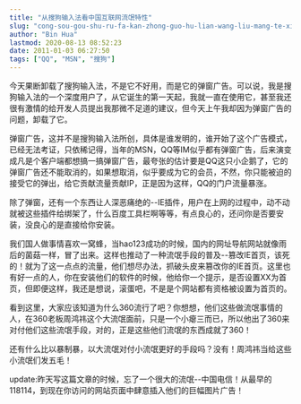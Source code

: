 ```yaml
---
title: "从搜狗输入法看中国互联网流氓特性"
slug: "cong-sou-gou-shu-ru-fa-kan-zhong-guo-hu-lian-wang-liu-mang-te-xing"
author: "Bin Hua"
lastmod: 2020-08-13 08:52:23
date: 2011-01-03 06:27:50
tags: ["QQ", "MSN", "搜狗"]
---
```


今天果断卸载了搜狗输入法，不是它不好用，而是它的弹窗广告。可以说，我是搜狗输入法的一个深度用户了，从它诞生的第一天起，我就一直在使用它，甚至我还很有激情的给开发人员提出我那微不足道的建议，但今天上午我却因为弹窗广告的问题，卸载了它。

弹窗广告，这并不是搜狗输入法所创，具体是谁发明的，谁开始了这个广告模式，已经无法考证，只依稀记得，当年的MSN，QQ等IM似乎都有弹窗广告，后来演变成凡是个客户端都想搞一搞弹窗广告，最夸张的估计要是QQ这只小企鹅了，它的弹窗广告还不能取消的，如果想取消，似乎要成为它的会员，不然，你只能被迫的接受它的弹出，给它贡献流量贡献IP，正是因为这样，QQ的门户流量暴涨。

除了弹窗，还有一个东西让人深恶痛绝的--IE插件，用户在上网的过程中，动不动就被这些插件给绑架了，什么百度工具栏啊等等，有点良心的，还问你是否要安装，没良心的是直接给你安装。

我们国人做事情喜欢一窝蜂，当hao123成功的时候，国内的网址导航网站就像雨后的菌菇一样，冒了出来。这样也推动了一种流氓手段的普及--篡改IE首页，该死的！就为了这一点点的流量，他们想尽办法，抓破头皮来篡改你的IE首页。这里也有好一点的人，你在安装他们的软件的时候，他给你一个提示，是否设置XX为首页，但即便这样，我还是想说，滚蛋吧，不是是个网站都有资格被设置为首页的。

看到这里，大家应该知道为什么360流行了吧？你想想，他们这些做流氓事情的人，在360老板周鸿祎这个大流氓面前，只是一个小瘪三而已，所以他出了360来对付他们这些流氓手段，对的，正是这些他们流氓的东西成就了360！

还有什么比以暴制暴，以大流氓对付小流氓更好的手段吗？没有！周鸿祎当给这些小流氓们发五毛！

update:昨天写这篇文章的时候，忘了一个很大的流氓--中国电信！从最早的118114，到现在你访问的网站页面中肆意插入他们的巨幅图片广告！